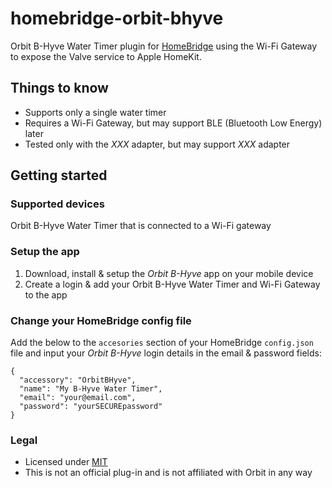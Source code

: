 # homebridge-orbit-bhyve
Orbit B-Hyve Water Timer plugin for [HomeBridge](https://github.com/nfarina/homebridge) using the Wi-Fi Gateway to expose the Valve service to Apple HomeKit.

## Things to know
* Supports only a single water timer
* Requires a Wi-Fi Gateway, but may support BLE (Bluetooth Low Energy) later
* Tested only with the *XXX* adapter, but may support *XXX* adapter

## Getting started

### Supported devices
Orbit B-Hyve Water Timer that is connected to a Wi-Fi gateway

### Setup the app
1. Download, install & setup the *Orbit B-Hyve* app on your mobile device
2. Create a login & add your Orbit B-Hyve Water Timer and Wi-Fi Gateway to the app

### Change your HomeBridge config file
Add the below to the ```accesories``` section of your HomeBridge ```config.json``` file and input your *Orbit B-Hyve* login details in the email & password fields:

```
{
  "accessory": "OrbitBHyve",
  "name": "My B-Hyve Water Timer",
  "email": "your@email.com",
  "password": "yourSECUREpassword"
}
```

### Legal
* Licensed under [MIT](LICENSE)
* This is not an official plug-in and is not affiliated with Orbit in any way
